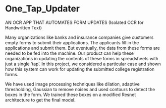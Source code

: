 # One_Tap_Updater
AN OCR APP THAT AUTOMATES FORM UPDATES (Isolated OCR for Handwritten Text)

Many organizations like banks and insurance companies give customers empty forms to submit their applications. The applicants fill in the applications and submit them. But eventually, the data from these forms are needed to be fed into the machine. Our product can help these organizations in updating the contents of these forms in spreadsheets with just a single ‘tap’. In this project, we considered a particular case and shown how this system can work for updating the submitted college registration forms. 

We have used image processing techniques like dilation, adaptive thresholding, Gaussian to remove noises and used contours to detect the boxes in the form. We trained these boxes on a modified Resnet architecture to get the final model.
